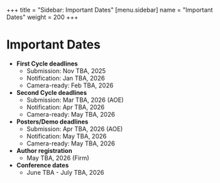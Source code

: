 +++
title = "Sidebar: Important Dates"
[menu.sidebar]
    name = "Important Dates"
    weight = 200
+++

# **Important Dates**

* **First Cycle deadlines**
  * Submission: Nov TBA, 2025
  * Notification: Jan TBA, 2026
  * Camera-ready: Feb TBA, 2026
* **Second Cycle deadlines**
  * Submission: Mar TBA, 2026 (AOE)
  * Notification: Apr TBA, 2026
  * Camera-ready: May TBA, 2026
* **Posters/Demo deadlines**
  * Submission: Apr TBA, 2026 (AOE)
  * Notification: May TBA, 2026
  * Camera-ready: May TBA, 2026
* **Author registration**
  * May TBA, 2026 (Firm)
* **Conference dates**
  * June TBA - July TBA, 2026
